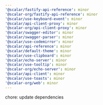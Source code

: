 ```yaml
---
'@scalar/fastify-api-reference': minor
'@scalar-org/fastify-api-reference': minor
'@scalar/use-keyboard-event': minor
'@scalar/api-client-proxy': minor
'@scalar-org/api-client-proxy': minor
'@scalar/swagger-editor': minor
'@scalar/swagger-parser': minor
'@scalar/use-codemirror': minor
'@scalar/api-reference': minor
'@scalar/default-theme': minor
'@scalar/use-clipboard': minor
'@scalar/echo-server': minor
'@scalar/use-tooltip': minor
'@scalar-org/echo-server': minor
'@scalar/api-client': minor
'@scalar/use-toasts': minor
'@scalar-org/web': minor
---
```


chore: update dependencies
